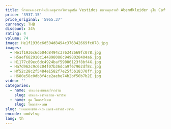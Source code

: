 ```yaml
---
title: ที่กําหนดเองซาตินสีแดงชุดราตรียาวลูกปัด Vestidos หมวกชุดราตรี Abendkleider ดูไบ Caftan ชุด
price: '3937.15'
price_original: '5965.37'
currency: THB
discount: 34%
rating: 4
volume: 74
image: He1f1936c6d504d8494c376342669fc078.jpg
images:
  - He1f1936c6d504d8494c376342669fc078.jpg
  - H5aef682910c144898086c9498028404a6.jpg
  - H1177c89ec6dc4924baf59006123f8bf4X.jpg
  - Ha7d962c9c6c04f07b36dca9f67962df8c.jpg
  - Hf52c28c2f5484e1582f7e25f5b18370fY.jpg
  - H680e58c0db3f4ce2aebe74b2bf50b7b2E.jpg
video: ''
categories:
  - name: งานแต่งงานและกิจกรรม
    slug: งานแต-งงานและก-จกรรม
  - name: ชุด โอกาสพิเศษ
    slug: โอกาสพ-เศษ
slug: าหนดเองซาต-นส-แดงช-ดราตร-ยาวล
encode: omdvlvg
lang: th
---
```

  